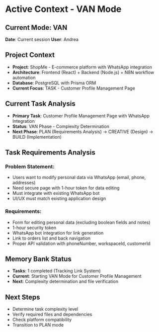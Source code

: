 # Active Context - VAN Mode

## Current Mode: VAN
**Date**: Current session
**User**: Andrea

## Project Context
- **Project**: ShopMe - E-commerce platform with WhatsApp integration
- **Architecture**: Frontend (React) + Backend (Node.js) + N8N workflow automation
- **Database**: PostgreSQL with Prisma ORM
- **Current Focus**: TASK - Customer Profile Management Page

## Current Task Analysis
- **Primary Task**: Customer Profile Management Page with WhatsApp Integration
- **Status**: VAN Phase - Complexity Determination
- **Next Phase**: PLAN (Requirements Analysis) → CREATIVE (Design) → BUILD (Implementation)

## Task Requirements Analysis
### Problem Statement:
- Users want to modify personal data via WhatsApp (email, phone, addresses)
- Need secure page with 1-hour token for data editing
- Must integrate with existing WhatsApp bot
- UI/UX must match existing application design

### Requirements:
- Form for editing personal data (excluding boolean fields and notes)
- 1-hour security token
- WhatsApp bot integration for link generation
- Link to orders list and back navigation
- Proper API validation with phoneNumber, workspaceId, customerId

## Memory Bank Status
- **Tasks**: 1 completed (Tracking Link System)
- **Current**: Starting VAN Mode for Customer Profile Management
- **Next**: Complexity determination and file verification

## Next Steps
- Determine task complexity level
- Verify required files and dependencies
- Check platform compatibility
- Transition to PLAN mode
